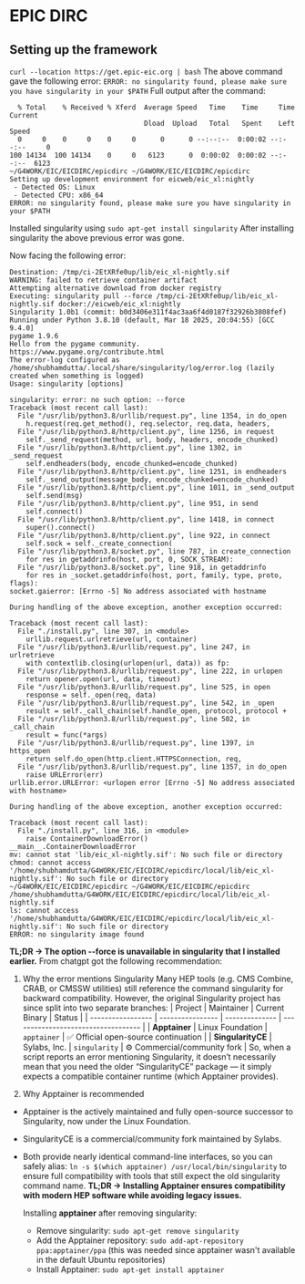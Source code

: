 # EPIC DIRC

## Setting up the framework
```curl --location https://get.epic-eic.org | bash```
The above command gave the following error:
```ERROR: no singularity found, please make sure you have singularity in your $PATH```
Full output after the command:
```
  % Total    % Received % Xferd  Average Speed   Time    Time     Time  Current
                                 Dload  Upload   Total   Spent    Left  Speed
  0     0    0     0    0     0      0      0 --:--:--  0:00:02 --:--:--     0
100 14134  100 14134    0     0   6123      0  0:00:02  0:00:02 --:--:--  6123
~/G4WORK/EIC/EICDIRC/epicdirc ~/G4WORK/EIC/EICDIRC/epicdirc
Setting up development environment for eicweb/eic_xl:nightly
 - Detected OS: Linux
 - Detected CPU: x86_64
ERROR: no singularity found, please make sure you have singularity in your $PATH
```

Installed singularity using ```sudo apt-get install singularity```
After installing singularity the above previous error was gone. 

Now facing the following error:
```
Destination: /tmp/ci-2EtXRfe0up/lib/eic_xl-nightly.sif
WARNING: failed to retrieve container artifact
Attempting alternative download from docker registry
Executing: singularity pull --force /tmp/ci-2EtXRfe0up/lib/eic_xl-nightly.sif docker://eicweb/eic_xl:nightly
Singularity 1.0b1 (commit: b0d3406e311f4ac3aa6f4d0187f32926b3808fef)
Running under Python 3.8.10 (default, Mar 18 2025, 20:04:55) [GCC 9.4.0]
pygame 1.9.6
Hello from the pygame community. https://www.pygame.org/contribute.html
The error-log configured as /home/shubhamdutta/.local/share/singularity/log/error.log (lazily created when something is logged)
Usage: singularity [options]

singularity: error: no such option: --force
Traceback (most recent call last):
  File "/usr/lib/python3.8/urllib/request.py", line 1354, in do_open
    h.request(req.get_method(), req.selector, req.data, headers,
  File "/usr/lib/python3.8/http/client.py", line 1256, in request
    self._send_request(method, url, body, headers, encode_chunked)
  File "/usr/lib/python3.8/http/client.py", line 1302, in _send_request
    self.endheaders(body, encode_chunked=encode_chunked)
  File "/usr/lib/python3.8/http/client.py", line 1251, in endheaders
    self._send_output(message_body, encode_chunked=encode_chunked)
  File "/usr/lib/python3.8/http/client.py", line 1011, in _send_output
    self.send(msg)
  File "/usr/lib/python3.8/http/client.py", line 951, in send
    self.connect()
  File "/usr/lib/python3.8/http/client.py", line 1418, in connect
    super().connect()
  File "/usr/lib/python3.8/http/client.py", line 922, in connect
    self.sock = self._create_connection(
  File "/usr/lib/python3.8/socket.py", line 787, in create_connection
    for res in getaddrinfo(host, port, 0, SOCK_STREAM):
  File "/usr/lib/python3.8/socket.py", line 918, in getaddrinfo
    for res in _socket.getaddrinfo(host, port, family, type, proto, flags):
socket.gaierror: [Errno -5] No address associated with hostname

During handling of the above exception, another exception occurred:

Traceback (most recent call last):
  File "./install.py", line 307, in <module>
    urllib.request.urlretrieve(url, container)
  File "/usr/lib/python3.8/urllib/request.py", line 247, in urlretrieve
    with contextlib.closing(urlopen(url, data)) as fp:
  File "/usr/lib/python3.8/urllib/request.py", line 222, in urlopen
    return opener.open(url, data, timeout)
  File "/usr/lib/python3.8/urllib/request.py", line 525, in open
    response = self._open(req, data)
  File "/usr/lib/python3.8/urllib/request.py", line 542, in _open
    result = self._call_chain(self.handle_open, protocol, protocol +
  File "/usr/lib/python3.8/urllib/request.py", line 502, in _call_chain
    result = func(*args)
  File "/usr/lib/python3.8/urllib/request.py", line 1397, in https_open
    return self.do_open(http.client.HTTPSConnection, req,
  File "/usr/lib/python3.8/urllib/request.py", line 1357, in do_open
    raise URLError(err)
urllib.error.URLError: <urlopen error [Errno -5] No address associated with hostname>

During handling of the above exception, another exception occurred:

Traceback (most recent call last):
  File "./install.py", line 316, in <module>
    raise ContainerDownloadError()
__main__.ContainerDownloadError
mv: cannot stat 'lib/eic_xl-nightly.sif': No such file or directory
chmod: cannot access '/home/shubhamdutta/G4WORK/EIC/EICDIRC/epicdirc/local/lib/eic_xl-nightly.sif': No such file or directory
~/G4WORK/EIC/EICDIRC/epicdirc ~/G4WORK/EIC/EICDIRC/epicdirc
/home/shubhamdutta/G4WORK/EIC/EICDIRC/epicdirc/local/lib/eic_xl-nightly.sif
ls: cannot access '/home/shubhamdutta/G4WORK/EIC/EICDIRC/epicdirc/local/lib/eic_xl-nightly.sif': No such file or directory
ERROR: no singularity image found
```
**TL;DR -> The option --force is unavailable in singularity that I installed earlier.** From chatgpt got the following recommendation: 

1. Why the error mentions Singularity
Many HEP tools (e.g. CMS Combine, CRAB, or CMSSW utilities) still reference the command singularity for backward compatibility.
However, the original Singularity project has since split into two separate branches:
| Project           | Maintainer       | Current Binary | Status                              |
| ----------------- | ---------------- | -------------- | ----------------------------------- |
| **Apptainer**     | Linux Foundation | `apptainer`    | ✅ Official open-source continuation |
| **SingularityCE** | Sylabs, Inc.     | `singularity`  | ⚙️ Commercial/community fork        |
So, when a script reports an error mentioning Singularity, it doesn’t necessarily mean that you need the older “SingularityCE” package — it simply expects a compatible container runtime (which Apptainer provides).

2. Why Apptainer is recommended
* Apptainer is the actively maintained and fully open-source successor to Singularity, now under the Linux Foundation.
* SingularityCE is a commercial/community fork maintained by Sylabs.
* Both provide nearly identical command-line interfaces, so you can safely alias:
  ```ln -s $(which apptainer) /usr/local/bin/singularity```
  to ensure full compatibility with tools that still expect the old singularity command name.
**TL;DR -> Installing Apptainer ensures compatibility with modern HEP software while avoiding legacy issues.**

  Installing **apptainer** after removing singularity:
  * Remove singularity: ```sudo apt-get remove singularity``` 
  * Add the Apptainer repository: ```sudo add-apt-repository ppa:apptainer/ppa``` (this was needed since apptainer wasn't available in the default Ubuntu repositories) 
  * Install Apptainer: ```sudo apt-get install apptainer```
